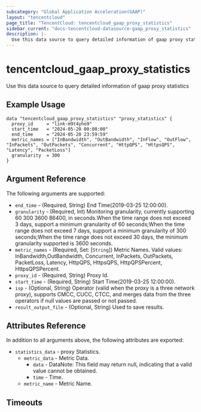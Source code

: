 ```yaml
---
subcategory: "Global Application Acceleration(GAAP)"
layout: "tencentcloud"
page_title: "TencentCloud: tencentcloud_gaap_proxy_statistics"
sidebar_current: "docs-tencentcloud-datasource-gaap_proxy_statistics"
description: |-
  Use this data source to query detailed information of gaap proxy statistics
---
```


# tencentcloud_gaap_proxy_statistics

Use this data source to query detailed information of gaap proxy statistics

## Example Usage

```hcl
data "tencentcloud_gaap_proxy_statistics" "proxy_statistics" {
  proxy_id     = "link-m9t4yho9"
  start_time   = "2024-05-20 00:00:00"
  end_time     = "2024-05-20 23:59:59"
  metric_names = ["InBandwidth", "OutBandwidth", "InFlow", "OutFlow", "InPackets", "OutPackets", "Concurrent", "HttpQPS", "HttpsQPS", "Latency", "PacketLoss"]
  granularity  = 300
}
```

## Argument Reference

The following arguments are supported:

* `end_time` - (Required, String) End Time(2019-03-25 12:00:00).
* `granularity` - (Required, Int) Monitoring granularity, currently supporting 60 300 3600 86400, in seconds.When the time range does not exceed 3 days, support a minimum granularity of 60 seconds;When the time range does not exceed 7 days, support a minimum granularity of 300 seconds;When the time range does not exceed 30 days, the minimum granularity supported is 3600 seconds.
* `metric_names` - (Required, Set: [`String`]) Metric Names. Valid values: InBandwidth,OutBandwidth, Concurrent, InPackets, OutPackets, PacketLoss, Latency, HttpQPS, HttpsQPS, HttpQPSPercent, HttpsQPSPercent.
* `proxy_id` - (Required, String) Proxy Id.
* `start_time` - (Required, String) Start Time(2019-03-25 12:00:00).
* `isp` - (Optional, String) Operator (valid when the proxy is a three network proxy), supports CMCC, CUCC, CTCC, and merges data from the three operators if null values are passed or not passed.
* `result_output_file` - (Optional, String) Used to save results.

## Attributes Reference

In addition to all arguments above, the following attributes are exported:

* `statistics_data` - proxy Statistics.
  * `metric_data` - Metric Data.
    * `data` - DataNote: This field may return null, indicating that a valid value cannot be obtained.
    * `time` - Time.
  * `metric_name` - Metric Name.


## Timeouts

<no value>



